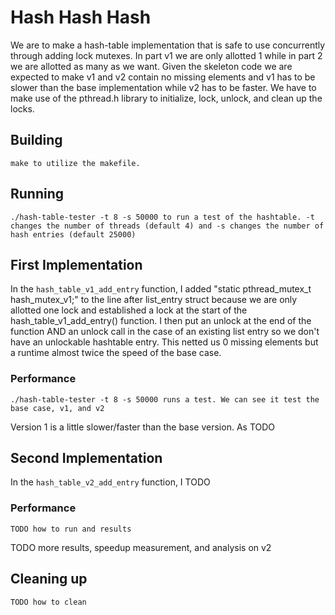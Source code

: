 # Hash Hash Hash
We are to make a hash-table implementation that is safe to use concurrently through adding lock mutexes. In part v1 we are only allotted 1 while in part 2 we are allotted as many as we want. Given the skeleton code we are expected to make v1 and v2 contain no missing elements and v1 has to be slower than the base implementation while v2 has to be faster. We have to make use of the pthread.h library to initialize, lock, unlock, and clean up the locks.

## Building
```shell
make to utilize the makefile.
```

## Running
```shell
./hash-table-tester -t 8 -s 50000 to run a test of the hashtable. -t changes the number of threads (default 4) and -s changes the number of hash entries (default 25000)
```

## First Implementation
In the `hash_table_v1_add_entry` function, I added "static pthread_mutex_t hash_mutex_v1;" to the line after list_entry struct because we are only allotted one lock and established a lock at the start of the hash_table_v1_add_entry() function. I then put an unlock at the end of the function AND an unlock call in the case of an existing list entry so we don't have an unlockable hashtable entry. This netted us 0 missing elements but a runtime almost twice the speed of the base case.

### Performance
```shell
./hash-table-tester -t 8 -s 50000 runs a test. We can see it test the base case, v1, and v2
```
Version 1 is a little slower/faster than the base version. As TODO

## Second Implementation
In the `hash_table_v2_add_entry` function, I TODO

### Performance
```shell
TODO how to run and results
```

TODO more results, speedup measurement, and analysis on v2

## Cleaning up
```shell
TODO how to clean
```